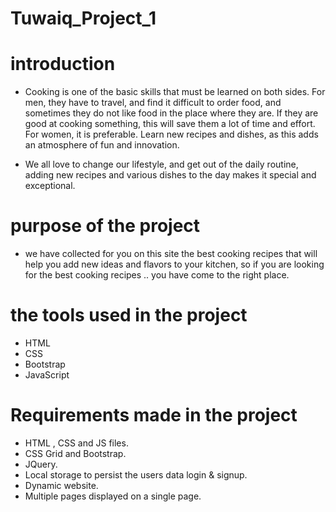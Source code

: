 # Tuwaiq_Project_1
# introduction
- Cooking is one of the basic skills that must be learned on both sides. For men, they have to travel, and find it difficult to order food, and sometimes they do not like food in the place where they are. If they are good at cooking something, this will save them a lot of time and effort. For women, it is preferable. Learn new recipes and dishes, as this adds an atmosphere of fun and innovation.

- We all love to change our lifestyle, and get out of the daily routine, adding new recipes and various dishes to the day makes it special and exceptional.

# purpose of the project
- we have collected for you on this site the best cooking recipes that will help you add new ideas and flavors to your kitchen, so if you are looking for the best cooking recipes .. you have come to the right place.

# the tools used in the project 
- HTML
- CSS
- Bootstrap
- JavaScript

# Requirements made in the project
- HTML , CSS and JS files.
- CSS Grid and Bootstrap.
- JQuery.
- Local storage to persist the users data login & signup.
- Dynamic website.
- Multiple pages displayed on a single page.